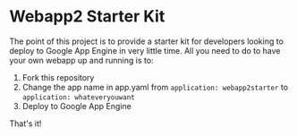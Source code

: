 # Webapp2 Starter Kit

The point of this project is to provide a starter kit for developers looking to deploy to Google App Engine in very little time. All you need to do to have your own webapp up and running is to:

1. Fork this repository
2. Change the app name in app.yaml from `application: webapp2starter` to `application: whateveryouwant`
3. Deploy to Google App Engine

That's it!
